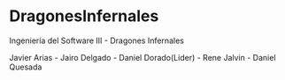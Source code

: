# DragonesInfernales
Ingeniería del Software III - Dragones Infernales

Javier Arias -
Jairo Delgado -
Daniel Dorado(Lider) -
Rene Jalvin -
Daniel Quesada 
